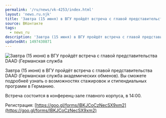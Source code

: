 ```yaml
---
permalink: '/ru/news/vk-4253/index.html'
layout: 'news.ru.njk'
title: 'Завтра (15 июня) в ВГУ пройдёт встреча с главой представительства DAAD'
source: ВКонтакте
tags:
  - news_ru
description: 'Завтра (15 июня) в ВГУ пройдёт встреча с главой представительства DAAD'
updatedAt: 1497430871
---
```

![Завтра (15 июня) в ВГУ пройдёт встреча с главой представительства DAAD (Германская служба](https://sun9-37.userapi.com/impf/c837627/v837627481/48f78/o1KcmvoJ3as.jpg?size=1280x674&quality=96&sign=a35d766e80782ee76d8acc518e6eb98f&c_uniq_tag=LEXnqlxALJAZmcoGlgVWIM79ffk2gUZYZ6jkNT6Grxc&type=album)

Завтра (15 июня) в ВГУ пройдёт встреча с главой представительства DAAD (Германская служба академических обменов). Вы сможете подробнеё узнать о возможностях стажировок и стипендиальных программ в Германию.

Встреча состоится в конференц-зале главного корпуса, в 14:00.

Регистрация: [https://goo.gl/forms/lBKJCoCzNecSX9xm2](https://goo.gl/forms/lBKJCoCzNecSX9xm2)
